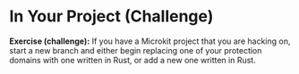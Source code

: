 <!--
    Copyright 2024, Colias Group, LLC

    SPDX-License-Identifier: CC-BY-SA-4.0
-->

# In Your Project (Challenge)

**Exercise (challenge):**
If you have a Microkit project that you are hacking on, start a new branch and either begin replacing one of your protection domains with one written in Rust, or add a new one written in Rust.
